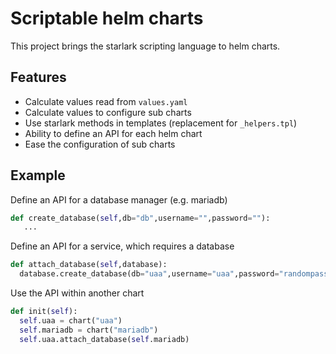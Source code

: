 
# Scriptable helm charts


This project brings the starlark scripting language to helm charts.

## Features

* Calculate values read from `values.yaml`
* Calculate values to configure sub charts
* Use starlark methods in templates (replacement for `_helpers.tpl`)
* Ability to define an API for each helm chart
* Ease the configuration of sub charts


## Example

Define an API for a database manager (e.g. mariadb)

```python
def create_database(self,db="db",username="",password=""):
   ...
```


Define an API for a service, which requires a database

```python
def attach_database(self,database):
  database.create_database(db="uaa",username="uaa",password="randompass")
```


Use the API within another chart

```python
def init(self):
  self.uaa = chart("uaa")
  self.mariadb = chart("mariadb")
  self.uaa.attach_database(self.mariadb)
```
